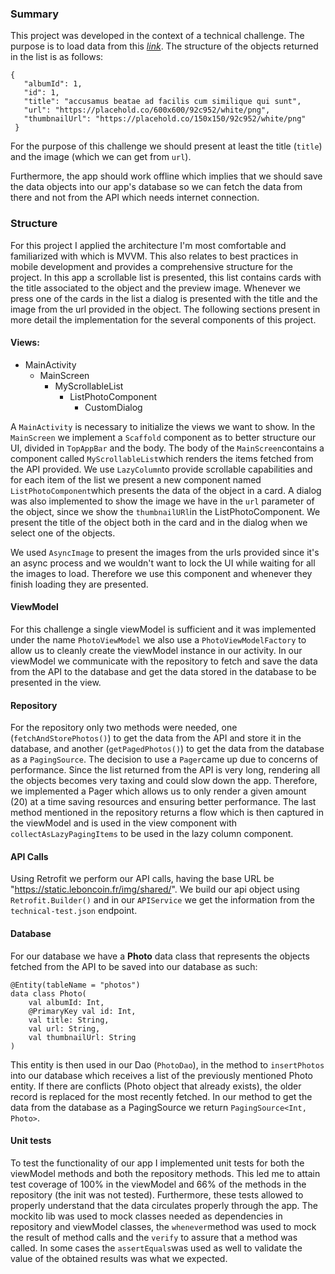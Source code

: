 ### Summary

This project was developed in the context of a technical challenge. The purpose is to load data from this *[link](https://static.leboncoin.fr/img/shared/technical-test.json)*. The structure of the objects returned in the list is as follows:
 ```
 {
    "albumId": 1,
    "id": 1,
    "title": "accusamus beatae ad facilis cum similique qui sunt",
    "url": "https://placehold.co/600x600/92c952/white/png",
    "thumbnailUrl": "https://placehold.co/150x150/92c952/white/png"
  }
```
For the purpose of this challenge we should present at least the title (```title```) and the image (which we can get from ```url```).  

Furthermore, the app should work offline which implies that we should save the data objects into our app's database so we can fetch the data from there and not from the API which needs internet connection. 


### Structure

For this project I applied the architecture I'm most comfortable and familiarized with which is MVVM. This also relates to best practices in mobile development and provides a comprehensive structure for the project. In this app a scrollable list is presented, this list contains cards with the title associated to the object and the preview image. Whenever we press one of the cards in the list a dialog is presented with the title and the image from the url provided in the object. The following sections present in more detail the implementation for the several components of this project. 
#### Views:
 - MainActivity
	 - MainScreen
		 - MyScrollableList
			 - ListPhotoComponent
				 - CustomDialog

A ```MainActivity``` is necessary to initialize the views we want to show. In the ```MainScreen``` we implement a ```Scaffold``` component as to better structure our UI, divided in ```TopAppBar``` and the body. The body of the ```MainScreen```contains a component called ```MyScrollableList```which renders the items fetched from the API provided. We use ```LazyColumn```to provide scrollable capabilities and  for each item of the list we present a new component named ```ListPhotoComponent```which presents the data of the object in a card. A dialog was also implemented  to show the image we have in the ```url``` parameter of the object, since we show the ```thumbnailURl```in the ListPhotoComponent. We present the title of the object both in the card and in the dialog when we select one of the objects. 

We used ```AsyncImage``` to present the images from the urls provided since it's an async process and we wouldn't want to lock the UI while waiting for all the images to load. Therefore we use this component and whenever they finish loading they are presented.


#### ViewModel
For this challenge a single viewModel is sufficient and it was implemented under the name ```PhotoViewModel``` we also use a ```PhotoViewModelFactory``` to allow us to cleanly create the viewModel instance in our activity. In our viewModel we communicate with the repository to fetch and save the data from the API to the database and get the data stored in the database to be presented in the view.

#### Repository
For the repository only two methods were needed, one (```fetchAndStorePhotos()```) to get the data from the API and store it in the database, and another (```getPagedPhotos()```) to get the data from the database as a ```PagingSource```. The decision to use a ```Pager```came up due to concerns of performance. Since the list returned from the API is very long, rendering all the objects becomes very taxing and could slow down the app. Therefore, we implemented a Pager which allows us to only render a given amount (20) at a time saving resources and ensuring better performance. The last method mentioned in the repository returns a flow which is then captured in the viewModel and is used in the view component with ```collectAsLazyPagingItems``` to be used in the lazy column component.

#### API Calls
Using Retrofit we perform our API calls, having the base URL be "https://static.leboncoin.fr/img/shared/". We build our api object using ```Retrofit.Builder()``` and in our ```APIService``` we get the information from the ```technical-test.json``` endpoint.


#### Database
For our database we have a **Photo** data class that represents the objects fetched from the API to be saved into our database as such:
```
@Entity(tableName = "photos")  
data class Photo(  
    val albumId: Int,  
    @PrimaryKey val id: Int,  
    val title: String,  
    val url: String,  
    val thumbnailUrl: String  
)
```
This entity is then used in our Dao (```PhotoDao```), in the method to ```insertPhotos``` into our database which receives a list of the previously mentioned Photo entity. If there are conflicts (Photo object that already exists), the older record is replaced for the most recently fetched. In our method to get the data from the database as a PagingSource we  return ```PagingSource<Int, Photo>```. 

#### Unit tests 
To test the functionality of our app I implemented unit tests for both the viewModel methods and both the repository methods. This led me to attain test coverage of 100% in the viewModel and 66% of the methods in the repository (the init was not tested). Furthermore, these tests allowed to properly understand that the data circulates properly through the app. The mockito lib was used to mock classes needed as dependencies in repository and viewModel classes, the ```whenever```method was used to mock the result of method calls and the ```verify``` to assure that a method was called. In some cases the ```assertEquals```was used as well to validate the value of the obtained results was what we expected.




